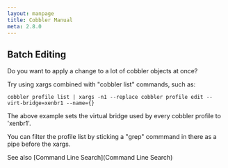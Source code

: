 ```yaml
---
layout: manpage
title: Cobbler Manual
meta: 2.8.0
---
```

## Batch Editing

Do you want to apply a change to a lot of cobbler objects at once?

Try using xargs combined with "cobbler list" commands, such as:

    cobbler profile list | xargs -n1 --replace cobbler profile edit --virt-bridge=xenbr1 --name={} 

The above example sets the virtual bridge used by every cobbler
profile to 'xenbr1'.

You can filter the profile list by sticking a "grep" commmand in
there as a pipe before the xargs.

See also [Command Line Search](Command Line Search)
